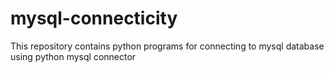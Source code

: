 # mysql-connecticity
This repository contains python programs for connecting to mysql database using python mysql connector
